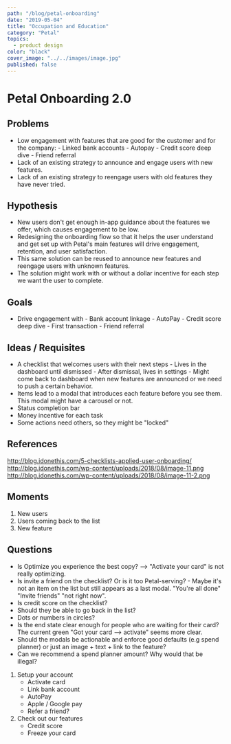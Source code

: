 ```yaml
---
path: "/blog/petal-onboarding"
date: "2019-05-04"
title: "Occupation and Education"
category: "Petal"
topics:
  - product design
color: "black"
cover_image: "../../images/image.jpg"
published: false
---
```


# Petal Onboarding 2.0

## Problems

- Low engagement with features that are good for the customer and for the company: - Linked bank accounts - Autopay - Credit score deep dive - Friend referral
- Lack of an existing strategy to announce and engage users with new features.
- Lack of an existing strategy to reengage users with old features they have never tried.

## Hypothesis

- New users don't get enough in-app guidance about the features we offer, which causes engagement to be low.
- Redesigning the onboarding flow so that it helps the user understand and get set up with Petal's main features will drive engagement, retention, and user satisfaction.
- This same solution can be reused to announce new features and reengage users with unknown features.
- The solution might work with or without a dollar incentive for each step we want the user to complete.

## Goals

- Drive engagement with - Bank account linkage - AutoPay - Credit score deep dive - First transaction - Friend referral

## Ideas / Requisites

- A checklist that welcomes users with their next steps - Lives in the dashboard until dismissed - After dismissal, lives in settings - Might come back to dashboard when new features are announced or we need to push a certain behavior.
- Items lead to a modal that introduces each feature before you see them. This modal might have a carousel or not.
- Status completion bar
- Money incentive for each task
- Some actions need others, so they might be "locked"

## References

http://blog.idonethis.com/5-checklists-applied-user-onboarding/
http://blog.idonethis.com/wp-content/uploads/2018/08/image-11.png
http://blog.idonethis.com/wp-content/uploads/2018/08/image-11-2.png

## Moments

1. New users
2. Users coming back to the list
3. New feature

## Questions

- Is Optimize you experience the best copy? --> "Activate your card" is not really optimizing.
- Is invite a friend on the checklist? Or is it too Petal-serving? - Maybe it's not an item on the list but still appears as a last modal. "You're all done" "Invite friends" "not right now".
- Is credit score on the checklist?
- Should they be able to go back in the list?
- Dots or numbers in circles?
- Is the end state clear enough for people who are waiting for their card? The current green "Got your card --> activate" seems more clear.
- Should the modals be actionable and enforce good defaults (e.g spend planner) or just an image + text + link to the feature?
- Can we recommend a spend planner amount? Why would that be illegal?

1. Setup your account
   - Activate card
   - Link bank account
   - AutoPay
   - Apple / Google pay
   - Refer a friend?
2. Check out our features
   - Credit score
   - Freeze your card

